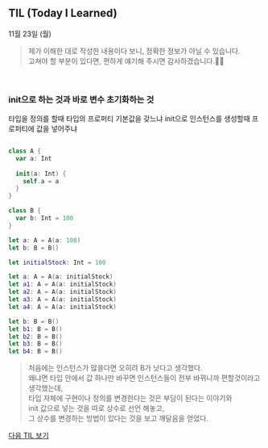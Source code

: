 ## TIL (Today I Learned)
11월 23일 (월)
> 제가 이해한 대로 작성한 내용이다 보니, 정확한 정보가 아닐 수 있습니다.   
고쳐야 할 부분이 있다면, 편하게 얘기해 주시면 감사하겠습니다.🙏🏻

<br/>

### init으로 하는 것과 바로 변수 초기화하는 것

타입을 정의를 할때 타입의 프로퍼티 기본값을 갖느냐
init으로 인스턴스를 생성할때 프로퍼티에 값을 넣어주냐

```swift

class A {
  var a: Int
  
  init(a: Int) {
    self.a = a
  }
}

class B {
  var b: Int = 100
}

let a: A = A(a: 100)
let b: B = B()

let initialStock: Int = 100

let a: A = A(a: initialStock)
let a1: A = A(a: initialStock)
let a2: A = A(a: initialStock)
let a3: A = A(a: initialStock)
let a4: A = A(a: initialStock)

let b: B = B()
let b1: B = B()
let b2: B = B()
let b3: B = B()
let b4: B = B()
```
> 처음에는 인스턴스가 많을다면 오히려 B가 낫다고 생각했다.   
왜냐면 타입 안에서 값 하나만 바꾸면 인스턴스들이 전부 바뀌니까 편할것이라고 생각했는데,  
타입 자체에 구현이나 정의를 변경한다는 것은 부담이 된다는 이야기와  
init 값으로 넣는 것을 따로 상수로 선언 해놓고,  
그 상수를 변경하는 방법이 있다는 것을 보고 깨달음을 얻었다.  

[다음 TIL 보기](https://github.com/lina0322/yagom_iOS_camp/blob/main/TIL/2020_11/2020_11_26.md)
